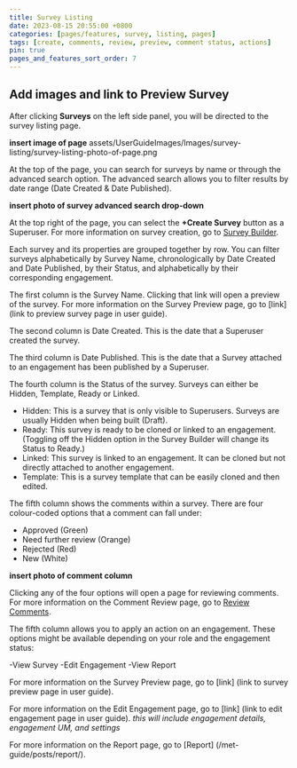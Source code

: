 ```yaml
---
title: Survey Listing
date: 2023-08-15 20:55:00 +0800
categories: [pages/features, survey, listing, pages]
tags: [create, comments, review, preview, comment status, actions]
pin: true
pages_and_features_sort_order: 7
---
```


## Add images and link to Preview Survey

After clicking **Surveys** on the left side panel, you will be directed to the survey listing page.  

**insert image of page**
assets/UserGuideImages/Images/survey-listing/survey-listing-photo-of-page.png

At the top of the page, you can search for surveys by name or through the advanced search option. The advanced search allows you to filter results by date range (Date Created & Date Published).  

**insert photo of survey advanced search drop-down**

At the top right of the page, you can select the **+Create Survey** button as a Superuser. For more information on survey creation, go to [Survey Builder](/met-guide/posts/survey-builder/).

Each survey and its properties are grouped together by row. You can filter surveys alphabetically by Survey Name, chronologically by Date Created and Date Published, by their Status, and alphabetically by their corresponding engagement.

The first column is the Survey Name. Clicking that link will open a preview of the survey. For more information on the Survey Preview page, go to [link] (link to preview survey page in user guide).

The second column is Date Created. This is the date that a Superuser created the survey.

The third column is Date Published. This is the date that a Survey attached to an engagement has been published by a Superuser.  

The fourth column is the Status of the survey. Surveys can either be Hidden, Template, Ready or Linked.

- Hidden: This is a survey that is only visible to Superusers. Surveys are usually Hidden when being built (Draft).
- Ready: This survey is ready to be cloned or linked to an engagement. (Toggling off the Hidden option in the Survey Builder will change its Status to Ready.)
- Linked: This survey is linked to an engagement. It can be cloned but not directly attached to another engagement.
- Template: This is a survey template that can be easily cloned and then edited.


The fifth column shows the comments within a survey. There are four colour-coded options that a comment can fall under:
- Approved (Green)
- Need further review (Orange)
- Rejected (Red)
- New (White)

**insert photo of comment column** 

Clicking any of the four options will open a page for reviewing comments. For more information on the Comment Review page, go to [Review Comments](/met-guide/posts/review-comments/).

The fifth column allows you to apply an action on an engagement. 
These options might be available depending on your role and the engagement status:

-View Survey 
-Edit Engagement
-View Report

For more information on the Survey Preview page, go to [link] (link to survey preview page in user guide).  

For more information on the Edit Engagement page, go to [link] (link to edit engagement page in user guide). *this will include engagement details, engagement UM, and settings*

For more information on the Report page, go to [Report] (/met-guide/posts/report/).  


